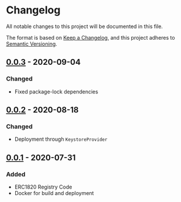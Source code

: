 # Changelog

All notable changes to this project will be documented in this file.

The format is based on [Keep a Changelog](https://keepachangelog.com/en/1.0.0/),
and this project adheres to [Semantic Versioning](https://semver.org/spec/v2.0.0.html).

## [0.0.3] - 2020-09-04

### Changed 

- Fixed package-lock dependencies

## [0.0.2] - 2020-08-18

### Changed 

- Deployment through `KeystoreProvider` 

## [0.0.1] - 2020-07-31

### Added

- ERC1820 Registry Code
- Docker for build and deployment

[0.0.1]: https://github.com/clearmatics/erc1820-registry/compare/4348370a64b883a05125132244fd8f50c2cc2d35...v0.0.1
[0.0.2]: https://github.com/clearmatics/erc1820-registry/compare/v0.0.1...v0.0.2
[0.0.3]: https://github.com/clearmatics/erc1820-registry/compare/v0.0.2...v0.0.3



